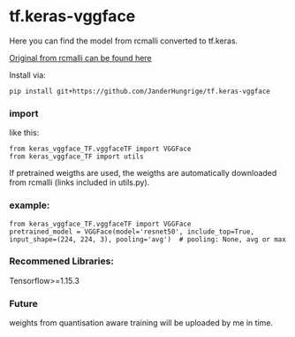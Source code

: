 # tf.keras-vggface

Here you can find the model from rcmalli converted to tf.keras. 

[Original from rcmalli can be found here](https://github.com/rcmalli/keras-vggface)

Install via:

`pip install git+https://github.com/JanderHungrige/tf.keras-vggface`


### import
like this:
```
from keras_vggface_TF.vggfaceTF import VGGFace
from keras_vggface_TF import utils
```

If pretrained weigths are used, the weigths are automatically downloaded from rcmalli (links included in utils.py). 

### example:
```
from keras_vggface_TF.vggfaceTF import VGGFace
pretrained_model = VGGFace(model='resnet50', include_top=True, input_shape=(224, 224, 3), pooling='avg')  # pooling: None, avg or max
```
### Recommened Libraries: 

Tensorflow>=1.15.3

### Future
weights from quantisation aware training will be uploaded by me in time.

